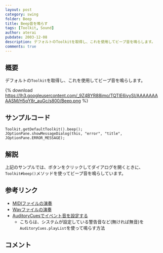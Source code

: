 ```yaml
---
layout: post
category: swing
folder: Beep
title: Beep音を鳴らす
tags: [Toolkit, Sound]
author: aterai
pubdate: 2003-12-08
description: デフォルトのToolkitを取得し、これを使用してビープ音を鳴らします。
comments: true
---
```

## 概要
デフォルトの`Toolkit`を取得し、これを使用してビープ音を鳴らします。

{% download https://lh3.googleusercontent.com/_9Z4BYR88imo/TQTIE6ivySI/AAAAAAAAASM/H5qY8r_auGc/s800/Beep.png %}

## サンプルコード
<pre class="prettyprint"><code>Toolkit.getDefaultToolkit().beep();
JOptionPane.showMessageDialog(this, "error", "title", JOptionPane.ERROR_MESSAGE);
</code></pre>

## 解説
上記のサンプルでは、ボタンをクリックしてダイアログを開くときに、`Toolkit#beep()`メソッドを使ってビープ音を鳴らしています。

## 参考リンク
- [MIDIファイルの演奏](http://ateraimemo.com/Swing/MidiSystem.html)
- [Wavファイルの演奏](http://ateraimemo.com/Swing/Sound.html)
- [AuditoryCuesでイベント音を設定する](http://ateraimemo.com/Swing/AuditoryCues.html)
    - こちらは、システムが設定している警告音など(無ければ無音)を`AuditoryCues.playList`を使って鳴らす方法

<!-- dummy comment line for breaking list -->

## コメント

